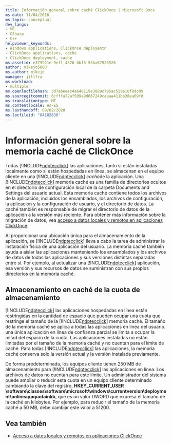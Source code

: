```yaml
---
title: Información general sobre caché ClickOnce | Microsoft Docs
ms.date: 11/04/2016
ms.topic: conceptual
dev_langs:
- VB
- CSharp
- C++
helpviewer_keywords:
- Windows applications, ClickOnce deployemtn
- ClickOnce applications, cache
- ClickOnce deployment, cache
ms.assetid: e379921e-9ef1-4326-bbf3-53ba67925526
author: mikejo5000
ms.author: mikejo
manager: jillfra
ms.workload:
- multiple
ms.openlocfilehash: 3d7abeeec4a640119e3089c795ac529a10f8dc09
ms.sourcegitcommit: 6cfffa72af599a9d667249caaaa411bb28ea69fd
ms.translationtype: MT
ms.contentlocale: es-ES
ms.lasthandoff: 09/02/2020
ms.locfileid: "84182630"
---
```

# <a name="clickonce-cache-overview"></a>Información general sobre la memoria caché de ClickOnce
Todas [!INCLUDE[ndptecclick](../deployment/includes/ndptecclick_md.md)] las aplicaciones, tanto si están instaladas localmente como si están hospedadas en línea, se almacenan en el equipo cliente en una [!INCLUDE[ndptecclick](../deployment/includes/ndptecclick_md.md)] *caché*de la aplicación. Una [!INCLUDE[ndptecclick](../deployment/includes/ndptecclick_md.md)] memoria caché es una familia de directorios ocultos en el directorio de configuración local de la carpeta Documents and Settings del usuario actual. Esta memoria caché contiene todos los archivos de la aplicación, incluidos los ensamblados, los archivos de configuración, la aplicación y la configuración de usuario, y el directorio de datos. La caché también es responsable de migrar el directorio de datos de la aplicación a la versión más reciente. Para obtener más información sobre la migración de datos, vea [acceso a datos locales y remotos en aplicaciones ClickOnce](../deployment/accessing-local-and-remote-data-in-clickonce-applications.md).

 Al proporcionar una ubicación única para el almacenamiento de la aplicación, se [!INCLUDE[ndptecclick](../deployment/includes/ndptecclick_md.md)] lleva a cabo la tarea de administrar la instalación física de una aplicación del usuario. La memoria caché también ayuda a aislar las aplicaciones manteniendo los ensamblados y los archivos de datos de todas las aplicaciones y sus versiones distintas separadas entre sí. Por ejemplo, al actualizar una [!INCLUDE[ndptecclick](../deployment/includes/ndptecclick_md.md)] aplicación, esa versión y sus recursos de datos se suministran con sus propios directorios en la memoria caché.

## <a name="cache-storage-quota"></a>Almacenamiento en caché de la cuota de almacenamiento
 [!INCLUDE[ndptecclick](../deployment/includes/ndptecclick_md.md)] las aplicaciones hospedadas en línea están restringidas en la cantidad de espacio que pueden ocupar una cuota que restringe el tamaño de la [!INCLUDE[ndptecclick](../deployment/includes/ndptecclick_md.md)] memoria caché. El tamaño de la memoria caché se aplica a todas las aplicaciones en línea del usuario. una única aplicación en línea de confianza parcial se limita a ocupar la mitad del espacio de la cuota. Las aplicaciones instaladas no están limitadas por el tamaño de la memoria caché y no cuentan para el límite de caché. Para todas [!INCLUDE[ndptecclick](../deployment/includes/ndptecclick_md.md)] las aplicaciones, la memoria caché conserva solo la versión actual y la versión instalada previamente.

 De forma predeterminada, los equipos cliente tienen 250 MB de almacenamiento para [!INCLUDE[ndptecclick](../deployment/includes/ndptecclick_md.md)] las aplicaciones en línea. Los archivos de datos no cuentan para este límite. Un administrador del sistema puede ampliar o reducir esta cuota en un equipo cliente determinado cambiando la clave del registro, **HKEY_CURRENT_USER \software\classes\software\microsoft\windows\currentversion\deployment\onlineappquotainkb**, que es un valor DWORD que expresa el tamaño de la caché en kilobytes. Por ejemplo, para reducir el tamaño de la memoria caché a 50 MB, debe cambiar este valor a 51200.

## <a name="see-also"></a>Vea también
- [Acceso a datos locales y remotos en aplicaciones ClickOnce](../deployment/accessing-local-and-remote-data-in-clickonce-applications.md)